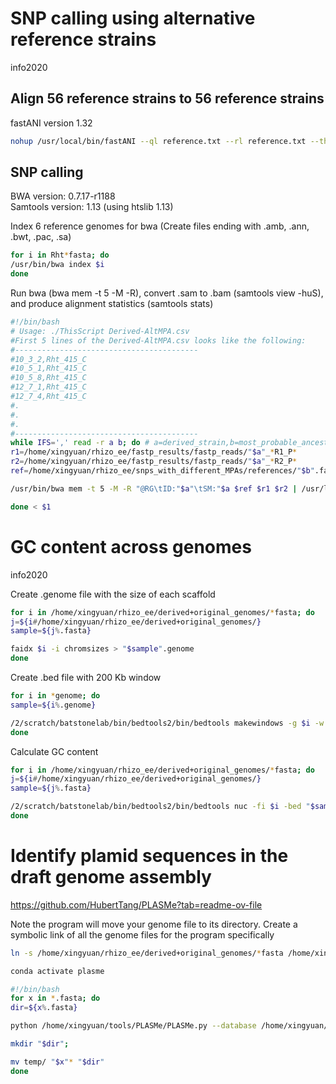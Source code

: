 # SNP calling using alternative reference strains

info2020

## Align 56 reference strains to 56 reference strains

fastANI version 1.32
```bash
nohup /usr/local/bin/fastANI --ql reference.txt --rl reference.txt --threads 5 --matrix -o ref_to_ref.txt &
```

## SNP calling
BWA version: 0.7.17-r1188 <br>
Samtools version: 1.13 (using htslib 1.13)
 
Index 6 reference genomes for bwa (Create files ending with .amb, .ann, .bwt, .pac, .sa)
```bash
for i in Rht*fasta; do
/usr/bin/bwa index $i
done
```

Run bwa (bwa mem -t 5 -M -R), convert .sam to .bam (samtools view -huS), and produce alignment statistics (samtools stats)
```bash
#!/bin/bash
# Usage: ./ThisScript Derived-AltMPA.csv
#First 5 lines of the Derived-AltMPA.csv looks like the following:
#-----------------------------------------
#10_3_2,Rht_415_C
#10_5_1,Rht_415_C
#10_5_8,Rht_415_C
#12_7_1,Rht_415_C
#12_7_4,Rht_415_C
#.
#.
#.
#-----------------------------------------
while IFS=',' read -r a b; do # a=derived_strain,b=most_probable_ancestor
r1=/home/xingyuan/rhizo_ee/fastp_results/fastp_reads/"$a"_*R1_P*
r2=/home/xingyuan/rhizo_ee/fastp_results/fastp_reads/"$a"_*R2_P*
ref=/home/xingyuan/rhizo_ee/snps_with_different_MPAs/references/"$b".fasta

/usr/bin/bwa mem -t 5 -M -R "@RG\tID:"$a"\tSM:"$a $ref $r1 $r2 | /usr/local/bin/samtools view -huS -o $a-"$b".bam - 

done < $1
```

# GC content across genomes 

info2020

Create .genome file with the size of each scaffold
```bash
for i in /home/xingyuan/rhizo_ee/derived+original_genomes/*fasta; do
j=${i#/home/xingyuan/rhizo_ee/derived+original_genomes/}
sample=${j%.fasta}

faidx $i -i chromsizes > "$sample".genome
done
```

Create .bed file with 200 Kb window
```bash
for i in *genome; do
sample=${i%.genome}

/2/scratch/batstonelab/bin/bedtools2/bin/bedtools makewindows -g $i -w 200000 > "$sample".bed
done
```

Calculate GC content
```bash
for i in /home/xingyuan/rhizo_ee/derived+original_genomes/*fasta; do
j=${i#/home/xingyuan/rhizo_ee/derived+original_genomes/}
sample=${j%.fasta}

/2/scratch/batstonelab/bin/bedtools2/bin/bedtools nuc -fi $i -bed "$sample".bed > "$sample"_gc.bed
done
```

# Identify plamid sequences in the draft genome assembly
https://github.com/HubertTang/PLASMe?tab=readme-ov-file

Note the program will move your genome file to its directory. Create a symbolic link of all the genome files for the program specifically

```bash
ln -s /home/xingyuan/rhizo_ee/derived+original_genomes/*fasta /home/xingyuan/rhizo_ee/testing/plasmid_identification
```

```bash
conda activate plasme
```

```bash
#!/bin/bash
for x in *.fasta; do
dir=${x%.fasta}

python /home/xingyuan/tools/PLASMe/PLASMe.py --database /home/xingyuan/tools/PLASMe/DB --coverage 0.9 --identity 0.9 --probability 0.5 --thread 5 "$x" "$x".plasme.fna;

mkdir "$dir";

mv temp/ "$x"* "$dir"
done
```






